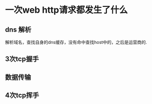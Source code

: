 # 一次web http请求都发生了什么

## dns 解析
解析域名，查找自身的dns缓存，没有命中查找host中的，之后是运营商的.
## 3次tcp握手

## 数据传输

## 4次tcp挥手

